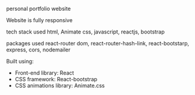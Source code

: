 personal portfolio website

Website is fully responsive

tech stack used html, Animate css, javascript, reactjs, bootstrap

packages used react-router dom, react-router-hash-link, react-bootstarp, express, cors, nodemailer


Built using:

- Front-end library: React
- CSS framework: React-bootstrap
- CSS animations library: Animate.css